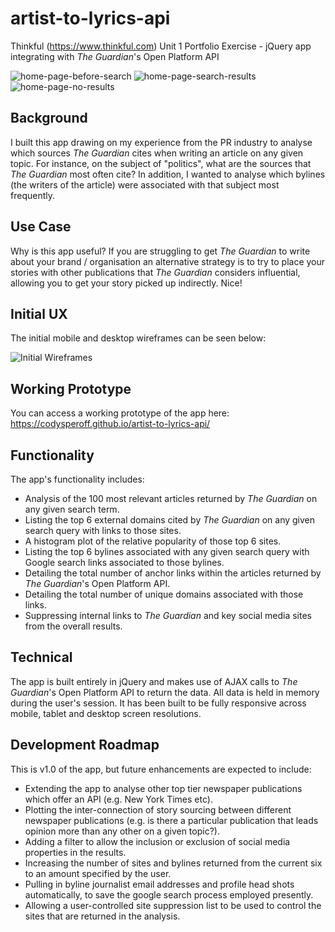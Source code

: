 # artist-to-lyrics-api

Thinkful (https://www.thinkful.com) Unit 1 Portfolio Exercise - jQuery app integrating with *The Guardian*'s Open Platform API

![home-page-before-search](https://codysperoff.github.io/artist-to-lyrics-api/readme-images/home-page-before-search.png)
![home-page-search-results](https://codysperoff.github.io/artist-to-lyrics-api/readme-images/home-page-search-results.png)
![home-page-no-results](https://codysperoff.github.io/artist-to-lyrics-api/readme-images/home-page-no-results.png)

## Background

I built this app drawing on my experience from the PR industry to analyse which sources *The Guardian* cites when writing an article on any given topic. For instance, on the subject of "politics", what are the sources that *The Guardian* most often cite? In addition, I wanted to analyse which bylines (the writers of the article) were associated with that subject most frequently.

## Use Case

Why is this app useful? If you are struggling to get *The Guardian* to write about your brand / organisation an alternative strategy is to try to place your stories with other publications that *The Guardian* considers influential, allowing you to get your story picked up indirectly. Nice!

## Initial UX

The initial mobile and desktop wireframes can be seen below:

![Initial Wireframes](http://jonwade.digital/github-images/guardian-api-image.jpg)

## Working Prototype

You can access a working prototype of the app here: https://codysperoff.github.io/artist-to-lyrics-api/

## Functionality
The app's functionality includes:

* Analysis of the 100 most relevant articles returned by *The Guardian* on any given search term.
* Listing the top 6 external domains cited by *The Guardian* on any given search query with links to those sites.
* A histogram plot of the relative popularity of those top 6 sites.
* Listing the top 6 bylines associated with any given search query with Google search links associated to those bylines.
* Detailing the total number of anchor links within the articles returned by *The Guardian*'s Open Platform API.
* Detailing the total number of unique domains associated with those links.
* Suppressing internal links to *The Guardian* and key social media sites from the overall results.

## Technical

The app is built entirely in jQuery and makes use of AJAX calls to *The Guardian*'s Open Platform API to return the data. All data is held in memory during the user's session. It has been built to be fully responsive across mobile, tablet and desktop screen resolutions.

## Development Roadmap

This is v1.0 of the app, but future enhancements are expected to include:

* Extending the app to analyse other top tier newspaper publications which offer an API (e.g. New York Times etc).
* Plotting the inter-connection of story sourcing between different newspaper publications (e.g. is there a particular publication that leads opinion more than any other on a given topic?).
* Adding a filter to allow the inclusion or exclusion of social media properties in the results.
* Increasing the number of sites and bylines returned from the current six to an amount specified by the user.
* Pulling in byline journalist email addresses and profile head shots automatically, to save the google search process employed presently.
* Allowing a user-controlled site suppression list to be used to control the sites that are returned in the analysis.
